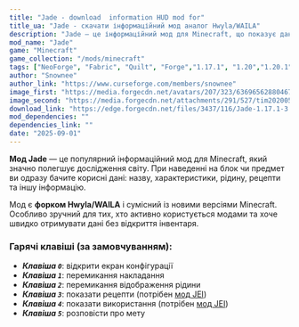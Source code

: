 ```yaml
---
title: "Jade - download  information HUD mod for"
title_ua: "Jade - скачати інформаційний мод аналог Hwyla/WAILA"
description: "Jade — це інформаційний мод для Minecraft, що показує дані про блоки та предмети при наведенні. Є продовженням Hwyla/WAILA. Підтримує рецепти через JEI."
mod_name: "Jade"
game: "Minecraft"
game_collection: "/mods/minecraft"
tags: ["NeoForge", "Fabric", "Quilt", "Forge","1.17.1", "1.20","1.20.1", "1.21.1", "1.21.4", "1.21.6", "1.21.7", "1.21.8"]
author: "Snownee"
author_link: "https://www.curseforge.com/members/snownee"
image_first: "https://media.forgecdn.net/avatars/207/323/636965628804677340.png"
image_second: "https://media.forgecdn.net/attachments/291/527/tim20200511195706.png"
download_link: "https://edge.forgecdn.net/files/3437/116/Jade-1.17.1-3.1.2.jar"
mod_dependencies: ""
dependencies_link: ""
date: "2025-09-01"
---
```


**Мод Jade** — це популярний інформаційний мод для Minecraft, який значно полегшує дослідження світу. При наведенні на блок чи предмет ви одразу бачите корисні дані: назву, характеристики, рідину, рецепти та іншу інформацію.  

Мод є **форком Hwyla/WAILA** і сумісний із новими версіями Minecraft. Особливо зручний для тих, хто активно користується модами та хоче швидко отримувати дані без відкриття інвентаря.


### Гарячі клавіші (за замовчуванням):
- ***Клавіша `0`***: відкрити екран конфігурації
- ***Клавіша `1`***: перемикання накладання
- ***Клавіша `2`***: перемикання відображення рідини
- ***Клавіша `3`***: показати рецепти (потрібен [мод JEI](/mods/minecraft/just-enough-items-jei))
- ***Клавіша `4`***: показати використання (потрібен [мод JEI](/mods/minecraft/just-enough-items-jei))
- ***Клавіша `5`***: розповісти про мету
